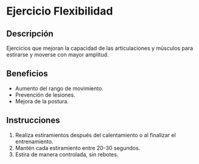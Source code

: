 # Ejercicio Flexibilidad

## Descripción
Ejercicios que mejoran la capacidad de las articulaciones y músculos para estirarse y moverse con mayor amplitud.

## Beneficios
- Aumento del rango de movimiento.
- Prevención de lesiones.
- Mejora de la postura.

## Instrucciones
1. Realiza estiramientos después del calentamiento o al finalizar el entrenamiento.
2. Mantén cada estiramiento entre 20-30 segundos.
3. Estira de manera controlada, sin rebotes.